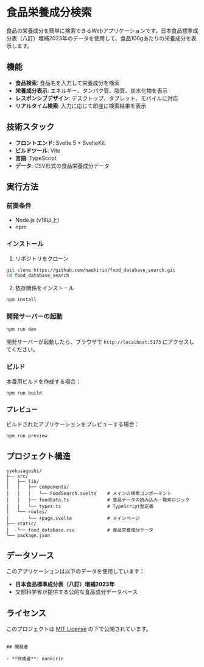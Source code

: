 # 食品栄養成分検索

食品の栄養成分を簡単に検索できるWebアプリケーションです。日本食品標準成分表（八訂）増補2023年のデータを使用して、食品100gあたりの栄養成分を表示します。

## 機能

- **食品検索**: 食品名を入力して栄養成分を検索
- **栄養成分表示**: エネルギー、タンパク質、脂質、炭水化物を表示
- **レスポンシブデザイン**: デスクトップ、タブレット、モバイルに対応
- **リアルタイム検索**: 入力に応じて即座に検索結果を表示

## 技術スタック

- **フロントエンド**: Svelte 5 + SvelteKit
- **ビルドツール**: Vite
- **言語**: TypeScript
- **データ**: CSV形式の食品栄養成分データ

## 実行方法

### 前提条件

- Node.js (v18以上)
- npm

### インストール

1. リポジトリをクローン
```bash
git clone https://github.com/naokirin/food_database_search.git
cd food_database_search
```

2. 依存関係をインストール
```bash
npm install
```

### 開発サーバーの起動

```bash
npm run dev
```

開発サーバーが起動したら、ブラウザで `http://localhost:5173` にアクセスしてください。

### ビルド

本番用ビルドを作成する場合：

```bash
npm run build
```

### プレビュー

ビルドされたアプリケーションをプレビューする場合：

```bash
npm run preview
```

## プロジェクト構造

```
syokusagashi/
├── src/
│   ├── lib/
│   │   ├── components/
│   │   │   └── FoodSearch.svelte    # メインの検索コンポーネント
│   │   ├── foodData.ts              # 食品データの読み込み・検索ロジック
│   │   └── types.ts                 # TypeScript型定義
│   └── routes/
│       └── +page.svelte             # メインページ
├── static/
│   └── food_database.csv            # 食品栄養成分データ
└── package.json
```

## データソース

このアプリケーションは以下のデータを使用しています：

- **日本食品標準成分表（八訂）増補2023年**
- 文部科学省が提供する公的な食品成分データベース

## ライセンス

このプロジェクトは [MIT License](LICENSE) の下で公開されています。

```

## 開発者

- **作成者**: naokirin
